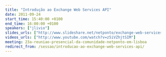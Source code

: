 ```yaml
---
title: "Introdução ao Exchange Web Services API"
date: 2011-09-24
start_time: 15:40:00 +0100
end_time: 16:00:00 +0100
speakers: ["jlivio"]
slides_urls: ["http://www.slideshare.net/netponto/exchange-web-services-api-introducao"]
videos_urls: ["http://www.youtube.com/watch?v=z5iVZhjtSIM"]
meeting: 23a-reuniao-presencial-da-comunidade-netponto-em-lisboa
redirect_from: /sessao/introducao-ao-exchange-web-services-api/
---
```

